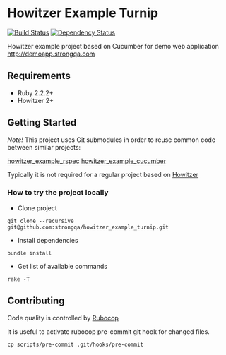 Howitzer Example Turnip
=======================

[![Build Status](https://travis-ci.org/strongqa/howitzer_example_turnip.svg?branch=master)][travis]
[![Dependency Status](https://gemnasium.com/strongqa/howitzer_example_turnip.png)][gemnasium]

[travis]: https://travis-ci.org/strongqa/howitzer_example_turnip
[gemnasium]: https://gemnasium.com/strongqa/howitzer_example_turnip

Howitzer example project based on Cucumber for demo web application http://demoapp.strongqa.com

## Requirements

- Ruby 2.2.2+
- Howitzer 2+

## Getting Started

*Note!* This project uses Git submodules in order to reuse common code between similar projects:

[howitzer_example_rspec](https://github.com/strongqa/howitzer_example_rspec)
[howitzer_example_cucumber](https://github.com/strongqa/howitzer_example_cucumber)

Typically it is not required for a regular project based on [Howitzer](https://github.com/strongqa/howitzer)

### How to try the project locally

- Clone project

```
git clone --recursive git@github.com:strongqa/howitzer_example_turnip.git
```

- Install dependencies

```
bundle install
```

- Get list of available commands

```
rake -T
```

## Contributing

Code quality is controlled by [Rubocop](https://github.com/bbatsov/rubocop)

It is useful to activate rubocop pre-commit git hook for changed files.

```
cp scripts/pre-commit .git/hooks/pre-commit
```

